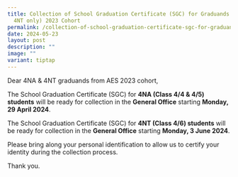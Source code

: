 ```yaml
---
title: Collection of School Graduation Certificate (SGC) for Graduands (4NA &
  4NT only) 2023 Cohort
permalink: /collection-of-school-graduation-certificate-sgc-for-graduands-4na-only-from-aes-2023-cohort/
date: 2024-05-23
layout: post
description: ""
image: ""
variant: tiptap
---
```

<p>Dear 4NA &amp; 4NT graduands from AES 2023 cohort,</p>
<p>The School Graduation Certificate (SGC) for <strong>4NA (Class 4/4 &amp; 4/5) students</strong> will
be ready for collection in the <strong>General Office</strong> starting <strong>Monday, 29 April 2024</strong>.</p>
<p>The School Graduation Certificate (SGC) for <strong>4NT (Class 4/6) students</strong> will
be ready for collection in the <strong>General Office</strong> starting <strong>Monday, 3 June 2024</strong>.</p>
<p>Please bring along your personal identification to allow us to certify
your identity during the collection process.</p>
<p>Thank you.</p>